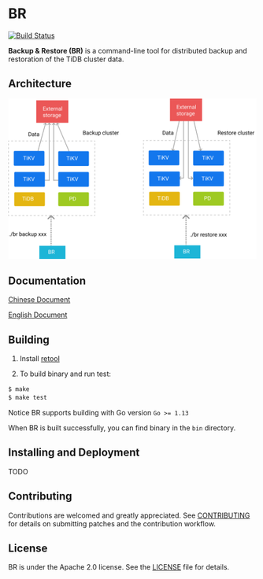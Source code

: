 # BR

[![Build Status](https://internal.pingcap.net/idc-jenkins/job/build_br_master/badge/icon)](https://internal.pingcap.net/idc-jenkins/job/build_br_master/)

**Backup & Restore (BR)** is a command-line tool for distributed backup and restoration of the TiDB cluster data.

## Architecture

![architecture](https://raw.githubusercontent.com/pingcap/docs/891bcb480bf9441b4db3457989eb4ea77dfd38b5/media/br-arch.png)


## Documentation

[Chinese Document](https://pingcap.com/docs-cn/dev/how-to/maintain/backup-and-restore/br/)

[English Document](https://pingcap.com/docs/dev/how-to/maintain/backup-and-restore/br/)

## Building

1. Install [retool](https://github.com/twitchtv/retool)

2. To build binary and run test:

```bash
$ make
$ make test
```

Notice BR supports building with Go version `Go >= 1.13`

When BR is built successfully, you can find binary in the `bin` directory.

## Installing and Deployment

TODO

## Contributing

Contributions are welcomed and greatly appreciated. See [CONTRIBUTING](./CONTRIBUTING.md)
for details on submitting patches and the contribution workflow.

## License

BR is under the Apache 2.0 license. See the [LICENSE](./LICENSE.md) file for details.
